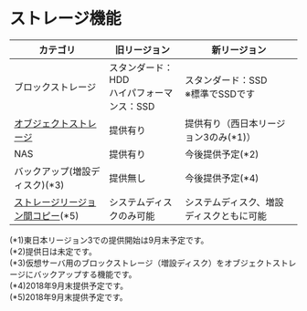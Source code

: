 # ストレージ機能



| カテゴリ                                                     | 旧リージョン                                   | 新リージョン                             |
| ------------------------------------------------------------ | ---------------------------------------------- | ---------------------------------------- |
| ブロックストレージ                                           | スタンダード：HDD<br />ハイパフォーマンス：SSD | スタンダード：SSD<br />※標準でSSDです    |
| [オブジェクトストレージ](objectstorage.md)                   | 提供有り                                       | 提供有り（西日本リージョン3のみ(*1)）    |
| NAS                                                          | 提供有り                                       | 今後提供予定(*2)                         |
| バックアップ(増設ディスク)(*3)                               | 提供無し                                       | 今後提供予定(*4)                         |
| [ストレージリージョン間コピー](copy-to-another-region.md)(*5) | システムディスクのみ可能                       | システムディスク、増設ディスクともに可能 |

(*1)東日本リージョン3での提供開始は9月末予定です。    
(*2)提供日は未定です。  
(*3)仮想サーバ用のブロックストレージ（増設ディスク）をオブジェクトストレージにバックアップする機能です。  
(*4)2018年9月末提供予定です。  
(*5)2018年9月末提供予定です。      







